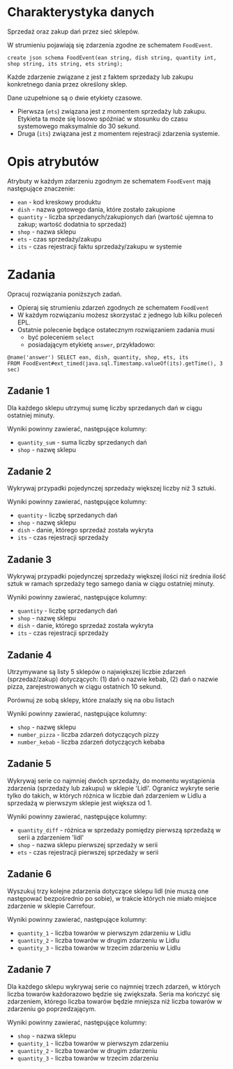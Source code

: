 # Charakterystyka danych
Sprzedaż oraz zakup dań przez sieć sklepów.

W strumieniu pojawiają się zdarzenia zgodne ze schematem `FoodEvent`.

```
create json schema FoodEvent(ean string, dish string, quantity int,
shop string, its string, ets string);
```

Każde zdarzenie związane z jest z faktem sprzedaży lub zakupu 
konkretnego dania przez określony sklep.

Dane uzupełnione są o dwie etykiety czasowe. 
* Pierwsza (`ets`) związana jest z momentem sprzedaży lub zakupu. 
  Etykieta ta może się losowo spóźniać w stosunku do czasu systemowego maksymalnie do 30 sekund.
* Druga (`its`) związana jest z momentem rejestracji zdarzenia systemie.

# Opis atrybutów

Atrybuty w każdym zdarzeniu zgodnym ze schematem `FoodEvent` mają następujące znaczenie:

- `ean` - kod kreskowy produktu
- `dish` - nazwa gotowego dania, które zostało zakupione
- `quantity` - liczba sprzedanych/zakupionych dań (wartość ujemna to zakup; wartość dodatnia to sprzedaż)
- `shop` - nazwa sklepu
- `ets` - czas sprzedaży/zakupu
- `its` - czas rejestracji faktu sprzedaży/zakupu w systemie

# Zadania
Opracuj rozwiązania poniższych zadań. 
* Opieraj się strumieniu zdarzeń zgodnych ze schematem `FoodEvent`
* W każdym rozwiązaniu możesz skorzystać z jednego lub kilku poleceń EPL.
* Ostatnie polecenie będące ostatecznym rozwiązaniem zadania musi 
  * być poleceniem `select` 
  * posiadającym etykietę `answer`, przykładowo:

```aidl
@name('answer') SELECT ean, dish, quantity, shop, ets, its
FROM FoodEvent#ext_timed(java.sql.Timestamp.valueOf(its).getTime(), 3 sec)
```

## Zadanie 1
Dla każdego sklepu utrzymuj sumę liczby sprzedanych dań w ciągu ostatniej minuty.

Wyniki powinny zawierać, następujące kolumny:
- `quantity_sum` - suma liczby sprzedanych dań
- `shop` - nazwę sklepu

## Zadanie 2
Wykrywaj przypadki pojedynczej sprzedaży większej liczby niż 3 sztuki.

Wyniki powinny zawierać, następujące kolumny:
- `quantity` - liczbę sprzedanych dań
- `shop` - nazwę sklepu
- `dish` - danie, którego sprzedaż została wykryta
- `its` - czas rejestracji sprzedaży

## Zadanie 3
Wykrywaj przypadki pojedynczej sprzedaży większej ilości niż średnia ilość sztuk w ramach sprzedaży tego samego dania w ciągu ostatniej minuty.

Wyniki powinny zawierać, następujące kolumny:
- `quantity` - liczbę sprzedanych dań
- `shop` - nazwę sklepu
- `dish` - danie, którego sprzedaż została wykryta
- `its` - czas rejestracji sprzedaży

## Zadanie 4
Utrzymywane są listy 5 sklepów o największej liczbie zdarzeń (sprzedaż/zakup) dotyczących: (1) dań o nazwie kebab, (2) dań o nazwie pizza, zarejestrowanych w ciągu ostatnich 10 sekund. 

Porównuj ze sobą sklepy, które znalazły się na obu listach

Wyniki powinny zawierać, następujące kolumny:
- `shop` - nazwę sklepu
- `number_pizza` - liczba zdarzeń dotyczących pizzy
- `number_kebab` - liczba zdarzeń dotyczących kebaba

## Zadanie 5

Wykrywaj serie co najmniej dwóch sprzedaży, do momentu wystąpienia zdarzenia (sprzedaży lub zakupu) w sklepie 'Lidl'. Ogranicz wykryte serie tylko do takich, w których różnica w liczbie dań zdarzeniem w Lidlu a sprzedażą w pierwszym sklepie jest większa od 1.

Wyniki powinny zawierać, następujące kolumny:
- `quantity_diff` - różnica w sprzedaży pomiędzy pierwszą sprzedażą w serii a zdarzeniem 'lidl' 
- `shop` - nazwa sklepu pierwszej sprzedaży w serii
- `ets` - czas rejestracji pierwszej sprzedaży w serii

## Zadanie 6

Wyszukuj trzy kolejne zdarzenia dotyczące sklepu lidl (nie muszą one następować bezpośrednio po sobie), w trakcie których nie miało miejsce zdarzenie w sklepie Carrefour.

Wyniki powinny zawierać, następujące kolumny:
- `quantity_1` - liczba towarów w pierwszym zdarzeniu w Lidlu
- `quantity_2` - liczba towarów w drugim zdarzeniu w Lidlu
- `quantity_3` - liczba towarów w trzecim zdarzeniu w Lidlu

## Zadanie 7

Dla każdego sklepu wykrywaj serie co najmniej trzech zdarzeń, w których liczba towarów każdorazowo będzie się zwiększała. Seria ma kończyć się zdarzeniem, którego liczba towarów będzie mniejsza niż liczba towarów w zdarzeniu go poprzedzającym.

Wyniki powinny zawierać, następujące kolumny:
- `shop` - nazwa sklepu
- `quantity_1` - liczba towarów w pierwszym zdarzeniu 
- `quantity_2` - liczba towarów w drugim zdarzeniu 
- `quantity_3` - liczba towarów w trzecim zdarzeniu 
